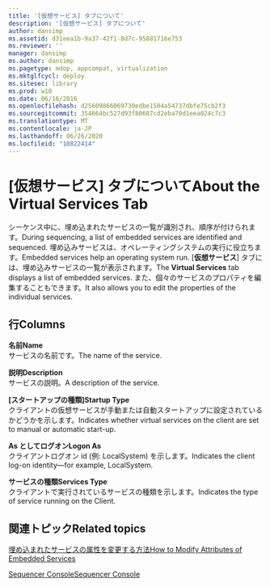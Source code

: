 ```yaml
---
title: '[仮想サービス] タブについて'
description: '[仮想サービス] タブについて'
author: dansimp
ms.assetid: d31eea1b-9a37-42f1-8d7c-95881716e753
ms.reviewer: ''
manager: dansimp
ms.author: dansimp
ms.pagetype: mdop, appcompat, virtualization
ms.mktglfcycl: deploy
ms.sitesec: library
ms.prod: w10
ms.date: 06/16/2016
ms.openlocfilehash: d25609866069730edbe1504a54737dbfe75cb2f3
ms.sourcegitcommit: 354664bc527d93f80687cd2eba70d1eea024c7c3
ms.translationtype: MT
ms.contentlocale: ja-JP
ms.lasthandoff: 06/26/2020
ms.locfileid: "10822414"
---
```

# <span data-ttu-id="da52b-103">[仮想サービス] タブについて</span><span class="sxs-lookup"><span data-stu-id="da52b-103">About the Virtual Services Tab</span></span>


<span data-ttu-id="da52b-104">シーケンス中に、埋め込まれたサービスの一覧が識別され、順序が付けられます。</span><span class="sxs-lookup"><span data-stu-id="da52b-104">During sequencing, a list of embedded services are identified and sequenced.</span></span> <span data-ttu-id="da52b-105">埋め込みサービスは、オペレーティングシステムの実行に役立ちます。</span><span class="sxs-lookup"><span data-stu-id="da52b-105">Embedded services help an operating system run.</span></span> <span data-ttu-id="da52b-106">[**仮想サービス**] タブには、埋め込みサービスの一覧が表示されます。</span><span class="sxs-lookup"><span data-stu-id="da52b-106">The **Virtual Services** tab displays a list of embedded services.</span></span> <span data-ttu-id="da52b-107">また、個々のサービスのプロパティを編集することもできます。</span><span class="sxs-lookup"><span data-stu-id="da52b-107">It also allows you to edit the properties of the individual services.</span></span>

## <span data-ttu-id="da52b-108">行</span><span class="sxs-lookup"><span data-stu-id="da52b-108">Columns</span></span>


<a href="" id="name"></a>**<span data-ttu-id="da52b-109">名前</span><span class="sxs-lookup"><span data-stu-id="da52b-109">Name</span></span>**  
<span data-ttu-id="da52b-110">サービスの名前です。</span><span class="sxs-lookup"><span data-stu-id="da52b-110">The name of the service.</span></span>

<a href="" id="description"></a>**<span data-ttu-id="da52b-111">説明</span><span class="sxs-lookup"><span data-stu-id="da52b-111">Description</span></span>**  
<span data-ttu-id="da52b-112">サービスの説明。</span><span class="sxs-lookup"><span data-stu-id="da52b-112">A description of the service.</span></span>

<a href="" id="startup-type"></a>**<span data-ttu-id="da52b-113">[スタートアップの種類]</span><span class="sxs-lookup"><span data-stu-id="da52b-113">Startup Type</span></span>**  
<span data-ttu-id="da52b-114">クライアントの仮想サービスが手動または自動スタートアップに設定されているかどうかを示します。</span><span class="sxs-lookup"><span data-stu-id="da52b-114">Indicates whether virtual services on the client are set to manual or automatic start-up.</span></span>

<a href="" id="logon-as"></a>**<span data-ttu-id="da52b-115">As としてログオン</span><span class="sxs-lookup"><span data-stu-id="da52b-115">Logon As</span></span>**  
<span data-ttu-id="da52b-116">クライアントログオン id (例: LocalSystem) を示します。</span><span class="sxs-lookup"><span data-stu-id="da52b-116">Indicates the client log-on identity—for example, LocalSystem.</span></span>

<a href="" id="services-type"></a>**<span data-ttu-id="da52b-117">サービスの種類</span><span class="sxs-lookup"><span data-stu-id="da52b-117">Services Type</span></span>**  
<span data-ttu-id="da52b-118">クライアントで実行されているサービスの種類を示します。</span><span class="sxs-lookup"><span data-stu-id="da52b-118">Indicates the type of service running on the Client.</span></span>

## <span data-ttu-id="da52b-119">関連トピック</span><span class="sxs-lookup"><span data-stu-id="da52b-119">Related topics</span></span>


[<span data-ttu-id="da52b-120">埋め込まれたサービスの属性を変更する方法</span><span class="sxs-lookup"><span data-stu-id="da52b-120">How to Modify Attributes of Embedded Services</span></span>](how-to-modify-attributes-of-embedded-services.md)

[<span data-ttu-id="da52b-121">Sequencer Console</span><span class="sxs-lookup"><span data-stu-id="da52b-121">Sequencer Console</span></span>](sequencer-console.md)

 

 





